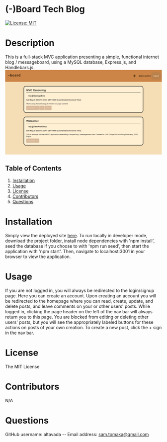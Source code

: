 # (-)Board Tech Blog
[![License: MIT](https://img.shields.io/badge/License-MIT-yellow.svg)](https://opensource.org/licenses/MIT)
# Description
This is a full-stack MVC application presenting a simple, functional internet blog / messageboard, using a MySQL database, Express.js, and Handlebars.js.
![Sample screenshot of deployed site](./assets/sample.png)
## Table of Contents
1. [Installation](#installation)
2. [Usage](#usage)
3. [License](#license)
4. [Contributors](#contributors)
5. [Questions](#questions)
# Installation
Simply view the deployed site [here](https://fierce-refuge-87554.herokuapp.com/). To run locally in developer mode, download the project folder, install node dependencies with 'npm install', seed the database if you choose to with 'npm run seed', then start the application with 'npm start'. Then, navigate to localhost:3001 in your browser to view the application.
# Usage
If you are not logged in, you will always be redirected to the login/signup page. Here you can create an account. Upon creating an account you will be redirected to the homepage where you can read, create, update, and delete posts, and leave comments on your or other users' posts. While logged in, clicking the page header on the left of the nav bar will always return you to this page. You are blocked from editing or deleting other users' posts, but you will see the appropriately labeled buttons for these actions on posts of your own creation. To create a new post, click the + sign in the nav bar.
# License
The MIT License
# Contributors
N/A
# Questions
GitHub username: altavada -- Email address: sam.tomaka@gmail.com